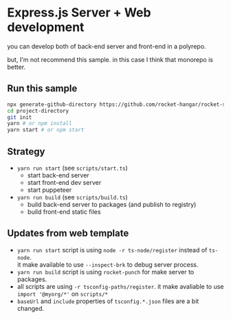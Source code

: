 # Express.js Server + Web development

you can develop both of back-end server and front-end in a polyrepo.

but, I'm not recommend this sample. in this case I think that monorepo is better.

## Run this sample

```sh
npx generate-github-directory https://github.com/rocket-hangar/rocket-scripts-templates/tree/master/samples/web-with-backend project-directory
cd project-directory
git init
yarn # or npm install
yarn start # or npm start
```

## Strategy

- `yarn run start` (see `scripts/start.ts`)
    - start back-end server
    - start front-end dev server
    - start puppeteer
- `yarn run build` (see `scripts/build.ts`)
    - build back-end server to packages (and publish to registry)
    - build front-end static files

## Updates from web template

- `yarn run start` script is using `node -r ts-node/register` instead of `ts-node`.   
  it make available to use `--inspect-brk` to debug server process.
- `yarn run build` script is using `rocket-punch` for make server to packages.
- all scripts are using `-r tsconfig-paths/register`.
  it make avaliable to use `import '@myorg/*'` on `scripts/*`
- `baseUrl` and `include` properties of `tsconfig.*.json` files are a bit changed.